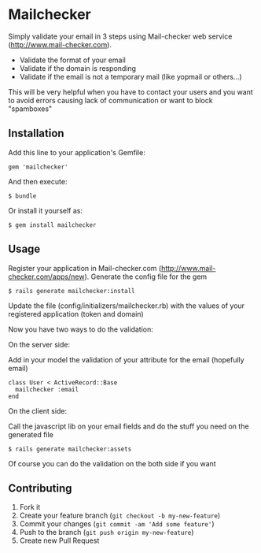 # Mailchecker

Simply validate your email in 3 steps using Mail-checker web service (http://www.mail-checker.com).
- Validate the format of your email
- Validate if the domain is responding 
- Validate if the email is not a temporary mail (like yopmail or others...)

This will be very helpful when you have to contact your users and you want to avoid errors causing lack of communication or want to block "spamboxes"

## Installation

Add this line to your application's Gemfile:

    gem 'mailchecker'

And then execute:

    $ bundle

Or install it yourself as:

    $ gem install mailchecker

## Usage

Register your application in Mail-checker.com (http://www.mail-checker.com/apps/new).
Generate the config file for the gem

    $ rails generate mailchecker:install
    
Update the file (config/initializers/mailchecker.rb) with the values of your registered application (token and domain)

Now you have two ways to do the validation:

On the server side: 

Add in your model the validation of your attribute for the email (hopefully email)
    
    class User < ActiveRecord::Base
      mailchecker :email
    end

On the client side:

Call the javascript lib on your email fields and do the stuff you need on the generated file

    $ rails generate mailchecker:assets

Of course you can do the validation on the both side if you want

## Contributing

1. Fork it
2. Create your feature branch (`git checkout -b my-new-feature`)
3. Commit your changes (`git commit -am 'Add some feature'`)
4. Push to the branch (`git push origin my-new-feature`)
5. Create new Pull Request
